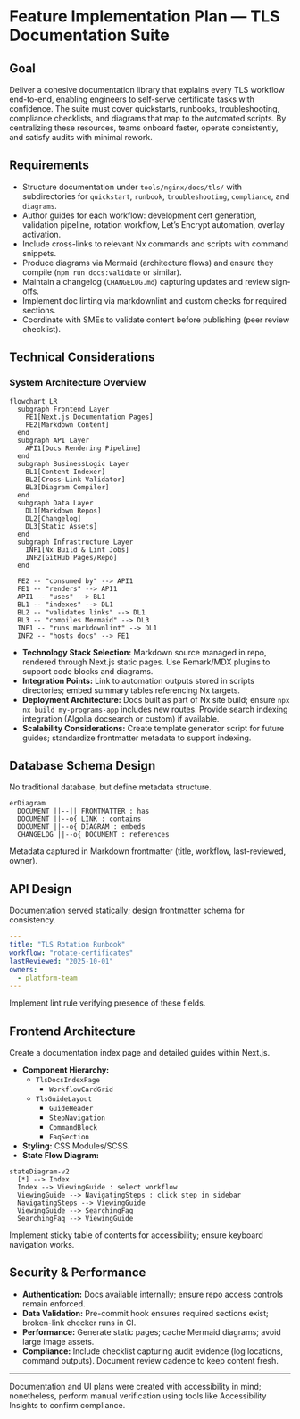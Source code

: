 # Feature Implementation Plan — TLS Documentation Suite

## Goal

Deliver a cohesive documentation library that explains every TLS workflow end-to-end, enabling engineers to self-serve certificate tasks with confidence. The suite must cover quickstarts, runbooks, troubleshooting, compliance checklists, and diagrams that map to the automated scripts. By centralizing these resources, teams onboard faster, operate consistently, and satisfy audits with minimal rework.

## Requirements

- Structure documentation under `tools/nginx/docs/tls/` with subdirectories for `quickstart`, `runbook`, `troubleshooting`, `compliance`, and `diagrams`.
- Author guides for each workflow: development cert generation, validation pipeline, rotation workflow, Let’s Encrypt automation, overlay activation.
- Include cross-links to relevant Nx commands and scripts with command snippets.
- Produce diagrams via Mermaid (architecture flows) and ensure they compile (`npm run docs:validate` or similar).
- Maintain a changelog (`CHANGELOG.md`) capturing updates and review sign-offs.
- Implement doc linting via markdownlint and custom checks for required sections.
- Coordinate with SMEs to validate content before publishing (peer review checklist).

## Technical Considerations

### System Architecture Overview

```mermaid
flowchart LR
  subgraph Frontend Layer
    FE1[Next.js Documentation Pages]
    FE2[Markdown Content]
  end
  subgraph API Layer
    API1[Docs Rendering Pipeline]
  end
  subgraph BusinessLogic Layer
    BL1[Content Indexer]
    BL2[Cross-Link Validator]
    BL3[Diagram Compiler]
  end
  subgraph Data Layer
    DL1[Markdown Repos]
    DL2[Changelog]
    DL3[Static Assets]
  end
  subgraph Infrastructure Layer
    INF1[Nx Build & Lint Jobs]
    INF2[GitHub Pages/Repo]
  end

  FE2 -- "consumed by" --> API1
  FE1 -- "renders" --> API1
  API1 -- "uses" --> BL1
  BL1 -- "indexes" --> DL1
  BL2 -- "validates links" --> DL1
  BL3 -- "compiles Mermaid" --> DL3
  INF1 -- "runs markdownlint" --> DL1
  INF2 -- "hosts docs" --> FE1
```

- **Technology Stack Selection:** Markdown source managed in repo, rendered through Next.js static pages. Use Remark/MDX plugins to support code blocks and diagrams.
- **Integration Points:** Link to automation outputs stored in scripts directories; embed summary tables referencing Nx targets.
- **Deployment Architecture:** Docs built as part of Nx site build; ensure `npx nx build my-programs-app` includes new routes. Provide search indexing integration (Algolia docsearch or custom) if available.
- **Scalability Considerations:** Create template generator script for future guides; standardize frontmatter metadata to support indexing.

## Database Schema Design

No traditional database, but define metadata structure.

```mermaid
erDiagram
  DOCUMENT ||--|| FRONTMATTER : has
  DOCUMENT ||--o{ LINK : contains
  DOCUMENT ||--o{ DIAGRAM : embeds
  CHANGELOG ||--o{ DOCUMENT : references
```

Metadata captured in Markdown frontmatter (title, workflow, last-reviewed, owner).

## API Design

Documentation served statically; design frontmatter schema for consistency.

```yaml
---
title: "TLS Rotation Runbook"
workflow: "rotate-certificates"
lastReviewed: "2025-10-01"
owners:
  - platform-team
---
```

Implement lint rule verifying presence of these fields.

## Frontend Architecture

Create a documentation index page and detailed guides within Next.js.

- **Component Hierarchy:**
  - `TlsDocsIndexPage`
    - `WorkflowCardGrid`
  - `TlsGuideLayout`
    - `GuideHeader`
    - `StepNavigation`
    - `CommandBlock`
    - `FaqSection`
- **Styling:** CSS Modules/SCSS.
- **State Flow Diagram:**

```mermaid
stateDiagram-v2
  [*] --> Index
  Index --> ViewingGuide : select workflow
  ViewingGuide --> NavigatingSteps : click step in sidebar
  NavigatingSteps --> ViewingGuide
  ViewingGuide --> SearchingFaq
  SearchingFaq --> ViewingGuide
```

Implement sticky table of contents for accessibility; ensure keyboard navigation works.

## Security & Performance

- **Authentication:** Docs available internally; ensure repo access controls remain enforced.
- **Data Validation:** Pre-commit hook ensures required sections exist; broken-link checker runs in CI.
- **Performance:** Generate static pages; cache Mermaid diagrams; avoid large image assets.
- **Compliance:** Include checklist capturing audit evidence (log locations, command outputs). Document review cadence to keep content fresh.

---

Documentation and UI plans were created with accessibility in mind; nonetheless, perform manual verification using tools like Accessibility Insights to confirm compliance.
